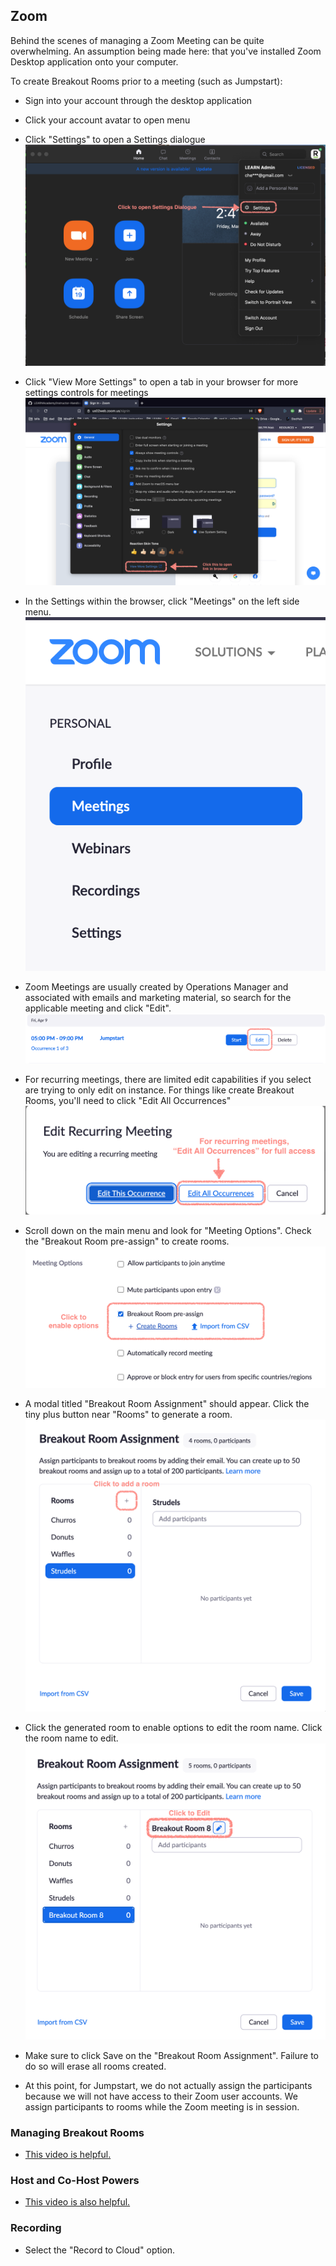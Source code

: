 ## Zoom

Behind the scenes of managing a Zoom Meeting can be quite overwhelming.
An assumption being made here: that you've installed Zoom Desktop application onto your computer.

To create Breakout Rooms prior to a meeting (such as Jumpstart):

- Sign into your account through the desktop application

- Click your account avatar to open menu

- Click "Settings" to open a Settings dialogue
![Settings](./assets/zoom_00.png)

- Click "View More Settings" to open a tab in your browser for more settings controls for meetings
![More Settings](./assets/zoom_01.png)

- In the Settings within the browser, click "Meetings" on the left side menu.
![Meetings](./assets/zoom_02.png)

- Zoom Meetings are usually created by Operations Manager and associated with emails and marketing material, so search for the applicable meeting and click "Edit".
![Edit Meeting](./assets/zoom_03.png)

- For recurring meetings, there are limited edit capabilities if you select are trying to only edit on instance. For things like create Breakout Rooms, you'll need to click "Edit All Occurrences"
![Edit all occurrences](./assets/zoom_04.png)

- Scroll down on the main menu and look for "Meeting Options". Check the "Breakout Room pre-assign" to create rooms.
![Breakout Room pre-assign](./assets/zoom_05.png)

- A modal titled "Breakout Room Assignment" should appear. Click the tiny plus button near "Rooms" to generate a room.
![Add room](./assets/zoom_06.png)

- Click the generated room to enable options to edit the room name. Click the room name to edit.
![Edit room](./assets/zoom_07.png)

- Make sure to click Save on the "Breakout Room Assignment". Failure to do so will erase all rooms created.

- At this point, for Jumpstart, we do not actually assign the participants because we will not have access to their Zoom user accounts. We assign participants to rooms while the Zoom meeting is in session.


### Managing Breakout Rooms

- [This video is helpful.](https://youtu.be/jbPpdyn16sY)

### Host and Co-Host Powers

- [This video is also helpful.](https://youtu.be/ygZ96J_z4AY)

### Recording

- Select the "Record to Cloud" option.